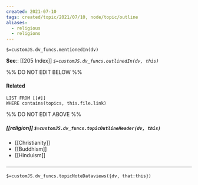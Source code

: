 ```yaml
---
created: 2021-07-10
tags: created/topic/2021/07/10, node/topic/outline
aliases:
  - religious
  - religions
---
```

`$=customJS.dv_funcs.mentionedIn(dv)`


**See**:: [[205 Index]]
*`$=customJS.dv_funcs.outlinedIn(dv, this)`*

%% DO NOT EDIT BELOW %%
#### Related 
```dataview
LIST FROM [[#]]
WHERE contains(topics, this.file.link)
```
%% DO NOT EDIT ABOVE %%
##### [[religion]] `$=customJS.dv_funcs.topicOutlineHeader(dv, this)`
- [[Christianity]]
- [[Buddhism]]
- [[Hinduism]]

### <hr class="dataviews"/>
`$=customJS.dv_funcs.topicNoteDataviews({dv, that:this})`